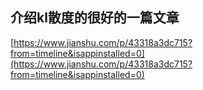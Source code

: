 ## 介绍kl散度的很好的一篇文章
[https://www.jianshu.com/p/43318a3dc715?from=timeline&isappinstalled=0](https://www.jianshu.com/p/43318a3dc715?from=timeline&isappinstalled=0)